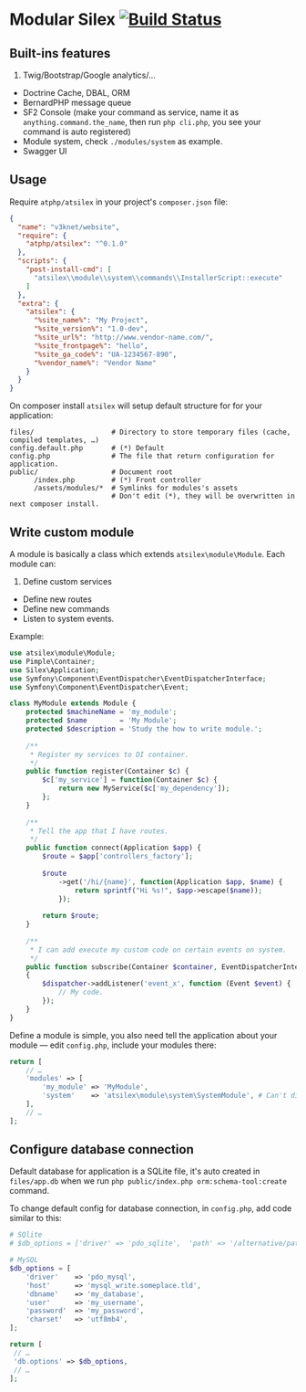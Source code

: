 Modular Silex [![Build Status](https://travis-ci.org/atphp/atsilex.svg)](https://travis-ci.org/atphp/atsilex)
====

## Built-ins features

1. Twig/Bootstrap/Google analytics/…
- Doctrine Cache, DBAL, ORM
- BernardPHP message queue
- SF2 Console (make your command as service, name it as `anything.command.the_name`, then run `php cli.php`, you see your command is auto registered)
- Module system, check `./modules/system` as example.
- Swagger UI

## Usage

Require `atphp/atsilex` in your project's `composer.json` file:

```json
{
  "name": "v3knet/website",
  "require": {
    "atphp/atsilex": "^0.1.0"
  },
  "scripts": {
    "post-install-cmd": [
      "atsilex\\module\\system\\commands\\InstallerScript::execute"
    ]
  },
  "extra": {
    "atsilex": {
      "%site_name%": "My Project",
      "%site_version%": "1.0-dev",
      "%site_url%": "http://www.vendor-name.com/",
      "%site_frontpage%": "hello",
      "%site_ga_code%": "UA-1234567-890",
      "%vendor_name%": "Vendor Name"
    }
  }
}
```

On composer install `atsilex` will setup default structure for for your application:

```
files/                   # Directory to store temporary files (cache, compiled templates, …)
config.default.php       # (*) Default 
config.php               # The file that return configuration for application.
public/                  # Document root
      /index.php         # (*) Front controller
      /assets/modules/*  # Symlinks for modules's assets
                         # Don't edit (*), they will be overwritten in next composer install.
```

## Write custom module

A module is basically a class which extends `atsilex\module\Module`. Each module can:

1. Define custom services
- Define new routes
- Define new commands
- Listen to system events.

Example:

```php
use atsilex\module\Module;
use Pimple\Container;
use Silex\Application;
use Symfony\Component\EventDispatcher\EventDispatcherInterface;
use Symfony\Component\EventDispatcher\Event;

class MyModule extends Module {
    protected $machineName = 'my_module';
    protected $name        = 'My Module';
    protected $description = 'Study the how to write module.';
    
    /**
     * Register my services to DI container.
     */
    public function register(Container $c) {
        $c['my_service'] = function(Container $c) {
            return new MyService($c['my_dependency']);
        };
    }
    
    /**
     * Tell the app that I have routes.
     */
    public function connect(Application $app) {
        $route = $app['controllers_factory'];
        
        $route
            ->get('/hi/{name}', function(Application $app, $name) {
                return sprintf("Hi %s!", $app->escape($name));
            });
        
        return $route;
    }
    
    /**
     * I can add execute my custom code on certain events on system.
     */
    public function subscribe(Container $container, EventDispatcherInterface $dispatcher)
    {
        $dispatcher->addListener('event_x', function (Event $event) {
            // My code. 
        });
    }
}
```

Define a module is simple, you also need tell the application about your module — 
edit `config.php`, include your modules there:
 
```php
return [
    // …
    'modules' => [
        'my_module' => 'MyModule',
        'system'    => 'atsilex\module\system\SystemModule', # Can't disable
    ],
    // …
];
```

## Configure database connection

Default database for application is a SQLite file, it's auto created in `files/app.db`
when we run `php public/index.php orm:schema-tool:create` command.

To change default config for database connection, in `config.php`, add code similar to this:

```php
# SQlite
# $db_options = ['driver' => 'pdo_sqlite',  'path' => '/alternative/path/to/app.db'];

# MySQL
$db_options = [
    'driver'    => 'pdo_mysql',
    'host'      => 'mysql_write.someplace.tld',
    'dbname'    => 'my_database',
    'user'      => 'my_username',
    'password'  => 'my_password',
    'charset'   => 'utf8mb4',
];

return [
 // …
 'db.options' => $db_options,
 // …
];
```
